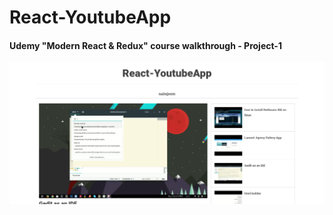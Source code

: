 # React-YoutubeApp
#### Udemy "Modern React & Redux" course walkthrough - Project-1 

![React-YoutubeApp](https://raw.githubusercontent.com/naimjeem/React-YoutubeApp/64e02d0046bdadb985b085b625a8341a45622bd3/react-youtubeapp.png)
